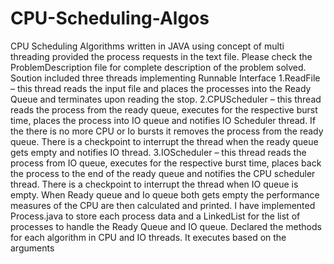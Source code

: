 # CPU-Scheduling-Algos
CPU Scheduling Algorithms written in JAVA using concept of multi threading provided the process requests in the text file.
Please check the ProblemDescription file for complete description of the problem solved.
Soution included three threads implementing Runnable Interface
1.ReadFile – this thread reads the input file and places the processes into the Ready Queue and terminates upon reading the stop.
2.CPUScheduler – this thread reads the process from the ready queue, executes for the respective burst time, places the process into IO queue and notifies IO Scheduler thread. If the there is no more CPU or Io bursts it removes the process from the ready queue. There is a checkpoint to interrupt the thread when the ready queue gets empty and notifies IO thread.
3.IOScheduler – this thread reads the process from IO queue, executes for the respective burst time, places back the process to the end of the ready queue and notifies the CPU scheduler thread. There is a checkpoint to interrupt the thread when IO queue is empty.
When Ready queue and Io queue both gets empty the performance measures of the CPU are then calculated and printed.
I have implemented Process.java to store each process data and a LinkedList<Process> for the list of processes to handle the Ready Queue and IO queue.
Declared the methods for each algorithm in CPU and IO threads. It executes based on the arguments 
